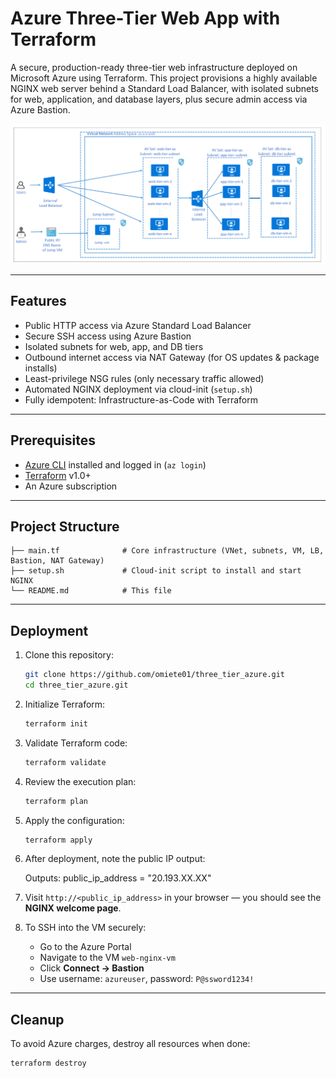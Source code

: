 # Azure Three-Tier Web App with Terraform

A secure, production-ready three-tier web infrastructure deployed on Microsoft Azure using Terraform. This project provisions a highly available NGINX web server behind a Standard Load Balancer, with isolated subnets for web, application, and database layers, plus secure admin access via Azure Bastion.

![3-Tier-Architecture](pictures/3-tier-architecture.png)

---

## Features

- Public HTTP access via Azure Standard Load Balancer
- Secure SSH access using Azure Bastion
- Isolated subnets for web, app, and DB tiers
- Outbound internet access via NAT Gateway (for OS updates & package installs)
- Least-privilege NSG rules (only necessary traffic allowed)
- Automated NGINX deployment via cloud-init (`setup.sh`)
- Fully idempotent: Infrastructure-as-Code with Terraform

---

## Prerequisites

- [Azure CLI](https://learn.microsoft.com/en-us/cli/azure/install-azure-cli) installed and logged in (`az login`)
- [Terraform](https://www.terraform.io/downloads) v1.0+
- An Azure subscription

---

## Project Structure

```
├── main.tf              # Core infrastructure (VNet, subnets, VM, LB, Bastion, NAT Gateway)
├── setup.sh             # Cloud-init script to install and start NGINX
└── README.md            # This file
```
---

## Deployment

1. Clone this repository:
   ```bash
   git clone https://github.com/omiete01/three_tier_azure.git
   cd three_tier_azure.git
   ```

2. Initialize Terraform:
   ```bash
   terraform init
   ```

3. Validate Terraform code:
   ```bash
   terraform validate
   ```

4. Review the execution plan:
   ```bash
   terraform plan
   ```

5. Apply the configuration:
   ```bash
   terraform apply
   ```

6. After deployment, note the public IP output:
   
   Outputs:
     public_ip_address = "20.193.XX.XX"
   

7. Visit `http://<public_ip_address>` in your browser — you should see the **NGINX welcome page**.

8. To SSH into the VM securely:
   - Go to the Azure Portal
   - Navigate to the VM `web-nginx-vm`
   - Click **Connect → Bastion**
   - Use username: `azureuser`, password: `P@ssword1234!`

---

## Cleanup

To avoid Azure charges, destroy all resources when done:
```bash
terraform destroy
```
